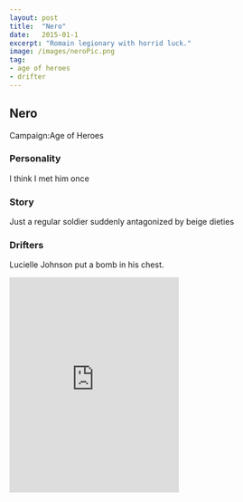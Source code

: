 ```yaml
---
layout: post
title:  "Nero"
date:   2015-01-1
excerpt: "Romain legionary with horrid luck."
image: /images/neroPic.png
tag:
- age of heroes
- drifter 
---
```


## Nero
Campaign:Age of Heroes

### Personality
I think I met him once

### Story
Just a regular soldier suddenly antagonized by beige dieties

### Drifters
Lucielle Johnson put a bomb in his chest.

<iframe src="https://open.spotify.com/embed/user/isittooshortornotavailable/playlist/2LK2cd3nE7JkOLVnacX2K1" width="300" height="380" frameborder="0" allowtransparency="true" allow="encrypted-media"></iframe>
